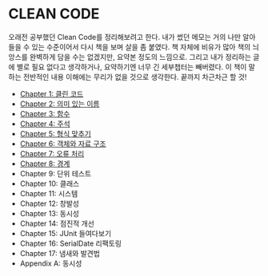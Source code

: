 # CLEAN CODE

오래전 공부했던 Clean Code를 정리해보려고 한다. 내가 썼던 메모는 거의 나만 알아들을 수 있는 수준이어서 다시 책을 보며 살을 좀 붙였다. 책 자체에 비유가 많아 책의 늬앙스를 완벽하게 담을 수는 없겠지만, 요약본 정도의 느낌으로. 그리고 내가 정리하는 글에 별로 필요 없다고 생각하거나, 요약하기엔 너무 긴 세부챕터는 빼버렸다. 이 책이 말하는 전반적인 내용 이해에는 무리가 없을 것으로 생각한다. 끝까지 차근차근 할 것!

* [Chapter 1: 클린 코드](chapter01-clean-code.md)
* [Chapter 2: 의미 있는 이름](chapter02-meaningful-names.md)
* [Chapter 3: 함수](chapter03-functions.md)
* [Chapter 4: 주석](chapter04-comments.md)
* [Chapter 5: 형식 맞추기](chapter05-formatting.md)
* [Chapter 6: 객체와 자료 구조](chapter06-objects-and-data-structures.md)
* [Chapter 7: 오류 처리](chapter07-error-handling.md)
* [Chapter 8: 경계](chapter08-boundaries.md)
* Chapter 9: 단위 테스트
* Chapter 10: 클래스
* Chapter 11: 시스템
* Chapter 12: 창발성
* Chapter 13: 동시성
* Chapter 14: 점진적 개선
* Chapter 15: JUnit 들여다보기
* Chapter 16: SerialDate 리팩토링
* Chapter 17: 냄새와 발견법
* Appendix A: 동시성

